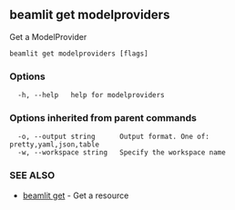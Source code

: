 ## beamlit get modelproviders

Get a ModelProvider

```
beamlit get modelproviders [flags]
```

### Options

```
  -h, --help   help for modelproviders
```

### Options inherited from parent commands

```
  -o, --output string      Output format. One of: pretty,yaml,json,table
  -w, --workspace string   Specify the workspace name
```

### SEE ALSO

* [beamlit get](beamlit_get.md)	 - Get a resource

